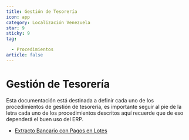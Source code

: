 ```yaml
---
title: Gestión de Tesorería
icon: app
category: Localización Venezuela
star: 9
sticky: 9
tag:

  - Procedimientos
article: false
---
```


**Gestión de Tesorería**
========================

Esta documentación está destinada a definir cada uno de los procedimientos de gestión de tesorería, es importante seguir al pie de la letra cada uno de los procedimientos descritos aquí recuerde que de eso dependerá el buen uso del ERP.

- [Extracto Bancario con Pagos en Lotes](upload-bank-statement-to-bank/batch-payments)

